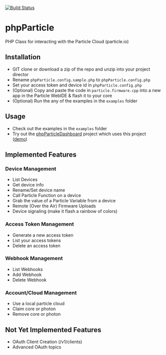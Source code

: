 [![Build Status](https://travis-ci.org/articfox1986/phpParticle.svg?branch=master)](https://travis-ci.org/articfox1986/phpParticle)

phpParticle
========

PHP Class for interacting with the Particle Cloud (particle.io)

## Installation ##

- GIT clone or download a zip of the repo and unzip into your project director
- Rename `phpParticle.config.sample.php` to `phpParticle.config.php`
- Set your access token and device id in `phpParticle.config.php`
- (Optional) Copy and paste the code in `particle.firmware.cpp` into a new app in the Particle WebIDE & flash it to your core
- (Optional) Run the any of the examples in the `examples` folder

## Usage

- Check out the examples in the `examples` folder
- Try out the [phpParticleDashboard](https://github.com/harrisonhjones/phpParticleDashboard) project which uses this project ([demo](http://projects.harrisonhjones.com/phpParticleDashboard/))

## Implemented Features

### Device Management
- List Devices
- Get device info 
- Rename/Set device name
- Call Particle Function on a device
- Grab the value of a Particle Variable from a device
- Remote (Over the Air) Firmware Uploads
- Device signaling (make it flash a rainbow of colors)

### Access Token Management
- Generate a new access token
- List your access tokens
- Delete an access token

### Webhook Management

- List Webhooks
- Add Webhook
- Delete Webhook

### Account/Cloud Management
- Use a local particle cloud
- Claim core or photon
- Remove core or photon

## Not Yet Implemented Features
- OAuth Client Creation (/v1/clients)
- Advanced OAuth topics 